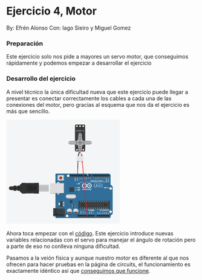 # Ejercicio 4, Motor

By: Efrén Alonso
Con: Iago Sieiro y Miguel Gomez

### Preparación

Este ejercicio solo nos pide a mayores un servo motor, que conseguimos rápidamente y podemos empezar a desarrollar el ejercicio 

### Desarrollo del ejercicio

A nivel técnico la única dificultad nueva que este ejercicio puede llegar a presentar es conectar correctamente los cables a cada una de las conexiones del motor, pero gracias al esquema que nos da el ejercicio es más que sencillo.

<img width="300" src=ArduinoUnoEx4Schema.png>

Ahora toca empezar con el [código](ArduinoUnoEx4.ino). Este ejercicio introduce nuevas variables relacionadas con el servo para manejar el ángulo de rotación pero a parte de eso no conlleva ninguna dificultad.

Pasamos a la veión física y aunque nuestro motor es diferente al que nos ofrecen para hacer pruebas en la página de circuits, el funcionamiento es exactamente idéntico así que [conseguimos que funcione](ArduinoUnoEx3Video.mp4).